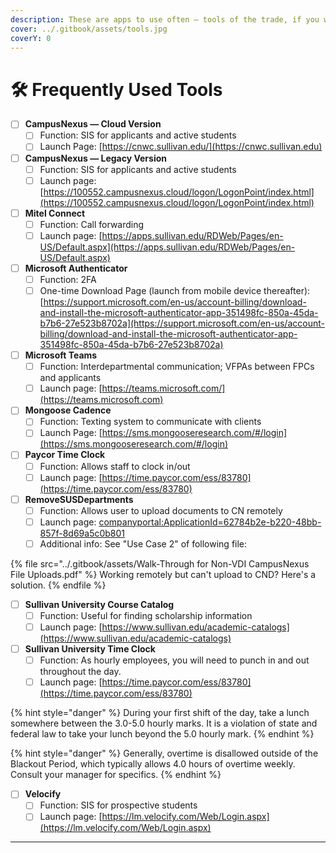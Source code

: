 ```yaml
---
description: These are apps to use often — tools of the trade, if you will.
cover: ../.gitbook/assets/tools.jpg
coverY: 0
---
```


# 🛠 Frequently Used Tools

* [ ] **CampusNexus — Cloud Version**
  * [ ] Function: SIS for applicants and active students
  * [ ] Launch Page: [https://cnwc.sullivan.edu/](https://cnwc.sullivan.edu)
* [ ] **CampusNexus — Legacy Version**
  * [ ] Function: SIS for applicants and active students
  * [ ] Launch page: [https://100552.campusnexus.cloud/logon/LogonPoint/index.html](https://100552.campusnexus.cloud/logon/LogonPoint/index.html)
* [ ] **Mitel Connect**
  * [ ] Function: Call forwarding
  * [ ] Launch page: [https://apps.sullivan.edu/RDWeb/Pages/en-US/Default.aspx](https://apps.sullivan.edu/RDWeb/Pages/en-US/Default.aspx)
* [ ] **Microsoft Authenticator**
  * [ ] Function: 2FA
  * [ ] One-time Download Page (launch from mobile device thereafter): [https://support.microsoft.com/en-us/account-billing/download-and-install-the-microsoft-authenticator-app-351498fc-850a-45da-b7b6-27e523b8702a](https://support.microsoft.com/en-us/account-billing/download-and-install-the-microsoft-authenticator-app-351498fc-850a-45da-b7b6-27e523b8702a)
* [ ] **Microsoft Teams**
  * [ ] Function: Interdepartmental communication; VFPAs between FPCs and applicants
  * [ ] Launch page: [https://teams.microsoft.com/](https://teams.microsoft.com)
* [ ] **Mongoose Cadence**
  * [ ] Function: Texting system to communicate with clients
  * [ ] Launch Page: [https://sms.mongooseresearch.com/#/login](https://sms.mongooseresearch.com/#/login)
* [ ] **Paycor Time Clock**
  * [ ] Function: Allows staff to clock in/out
  * [ ] Launch page: [https://time.paycor.com/ess/83780](https://time.paycor.com/ess/83780)
* [ ] **RemoveSUSDepartments**
  * [ ] Function: Allows user to upload documents to CN remotely
  * [ ] Launch page: [companyportal:ApplicationId=62784b2e-b220-48bb-857f-8d69a5c0b801](companyportal:ApplicationId=62784b2e-b220-48bb-857f-8d69a5c0b801)
  * [ ] Additional info: See "Use Case 2" of following file:

{% file src="../.gitbook/assets/Walk-Through for Non-VDI CampusNexus File Uploads.pdf" %}
Working remotely but can't upload to CND? Here's a solution.
{% endfile %}

* [ ] **Sullivan University Course Catalog**
  * [ ] Function: Useful for finding scholarship information
  * [ ] Launch page: [https://www.sullivan.edu/academic-catalogs](https://www.sullivan.edu/academic-catalogs)
* [ ] **Sullivan University Time Clock**
  * [ ] Function: As hourly employees, you will need to punch in and out throughout the day.
  * [ ] Launch page: [https://time.paycor.com/ess/83780](https://time.paycor.com/ess/83780)

{% hint style="danger" %}
During your first shift of the day, take a lunch somewhere between the 3.0-5.0 hourly marks.  It is a violation of state and federal law to take your lunch beyond the 5.0 hourly mark.
{% endhint %}

{% hint style="danger" %}
Generally, overtime is disallowed outside of the Blackout Period, which typically allows 4.0 hours of overtime weekly.  Consult your manager for specifics.
{% endhint %}

* [ ] **Velocify**
  * [ ] Function: SIS for prospective students
  * [ ] Launch page: [https://lm.velocify.com/Web/Login.aspx](https://lm.velocify.com/Web/Login.aspx)

****
